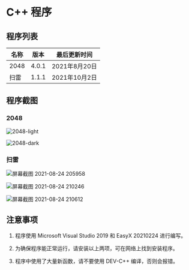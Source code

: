 # C++ 程序

## 程序列表

| 名称 | 版本 | 最后更新时间  |
| ---- | ---- | ------------- |
| 2048 | 4.0.1  | 2021年8月20日 |
| 扫雷 | 1.1.1 | 2021年10月2日 |

## 程序截图

### 2048

![2048-light](https://user-images.githubusercontent.com/88885257/129475598-909153a4-f50d-4588-8357-db19518ec54f.png)

![2048-dark](https://user-images.githubusercontent.com/88885257/129475602-4314a8b7-594f-4445-b518-91849e8c9a52.png)

### 扫雷

![屏幕截图 2021-08-24 205958](https://user-images.githubusercontent.com/88885257/130621625-fc0d2298-ffce-4fa5-b305-403e2b86f7f5.png)

![屏幕截图 2021-08-24 210246](https://user-images.githubusercontent.com/88885257/130621654-7b7a9a0a-e26e-4086-86cd-efcd2b2f5031.png)

![屏幕截图 2021-08-24 210612](https://user-images.githubusercontent.com/88885257/130621696-b9926986-2f42-42df-9899-f8ac98277ee6.png)

## 注意事项

1. 程序使用 Microsoft Visual Studio 2019 和 EasyX 20210224 进行编写。

2. 为确保程序能正常运行，请安装以上两项，可在网络上找到安装程序。

3. 程序中使用了大量新函数，请不要使用 DEV-C++ 编译，否则会报错。
